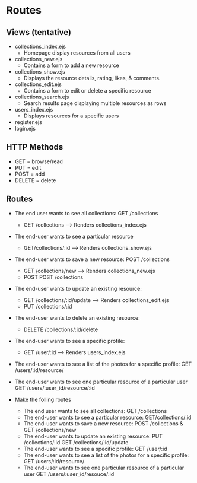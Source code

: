 # Routes

## Views (tentative)

- collections_index.ejs
  - Homepage display resources from all users
- collections_new.ejs
  - Contains a form to add a new resource
- collections_show.ejs
  - Displays the resource details, rating, likes, & comments.
- collections_edit.ejs
  - Contains a form to edit or delete a specific resource
- collections_search.ejs
  - Search results page displaying multiple resources as rows
- users_index.ejs
  - Displays resources for a specific users
- register.ejs
- login.ejs

## HTTP Methods
- GET = browse/read
- PUT = edit
- POST = add
- DELETE = delete

## Routes

- The end user wants to see all collections: GET /collections
  - GET /collections  -->  Renders collections_index.ejs

- The end-user wants to see a particular resource
  - GET/collections/:id  -->  Renders collections_show.ejs

- The end-user wants to save a new resource: POST /collections
  - GET /collections/new  -->  Renders collections_new.ejs
  - POST POST /collections

- The end-user wants to update an existing resource:
  - GET /collections/:id/update  -->  Renders collections_edit.ejs
  - PUT /collections/:id

- The end-user wants to delete an existing resource:
  - DELETE /collections/:id/delete

- The end-user wants to see a specific profile:
  - GET /user/:id  -->  Renders users_index.ejs


- The end-user wants to see a list of the photos for a specific profile: GET /users/:id/resource/
- The end-user wants to see one particular resource of a particular user GET /users/:user_id/resource/:id






- Make the folling routes
  - The end user wants to see all collections: GET /collections
  - The end-user wants to see a particular resource: GET/collections/:id
  - The end-user wants to save a new resource: POST /collections & GET /collections/new
  - The end-user wants to update an existing resource: PUT /collections/:id GET /collections/:id/update
  - The end-user wants to see a specific profile: GET /user/:id
  - The end-user wants to see a list of the photos for a specific profile: GET /users/:id/resource/
  - The end-user wants to see one particular resource of a particular user GET /users/:user_id/resouce/:id
